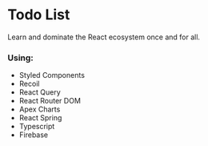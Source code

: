 # Todo List

Learn and dominate the React ecosystem once and for all.

### Using:

- Styled Components
- Recoil
- React Query
- React Router DOM
- Apex Charts
- React Spring
- Typescript
- Firebase
